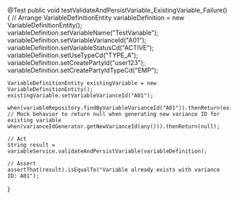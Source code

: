 @Test
public void testValidateAndPersistVariable_ExistingVariable_Failure() {
    // Arrange
    VariableDefinitionEntity variableDefinition = new VariableDefinitionEntity();
    variableDefinition.setVariableName("TestVariable");
    variableDefinition.setVariableVarianceId("A01");
    variableDefinition.setVariableStatusCd("ACTIVE");
    variableDefinition.setUseTypeCd("TYPE_A");
    variableDefinition.setCreatePartyId("user123");
    variableDefinition.setCreatePartyIdTypeCd("EMP");

    VariableDefinitionEntity existingVariable = new VariableDefinitionEntity();
    existingVariable.setVariableVarianceId("A01");

    when(variableRepository.findByVariableVarianceId("A01")).thenReturn(existingVariable);
    // Mock behavior to return null when generating new variance ID for existing variable
    when(varianceIdGenerator.getNewVarianceId(any())).thenReturn(null);

    // Act
    String result = variableService.validateAndPersistVariable(variableDefinition);

    // Assert
    assertThat(result).isEqualTo("Variable already exists with variance ID: A01");
}
